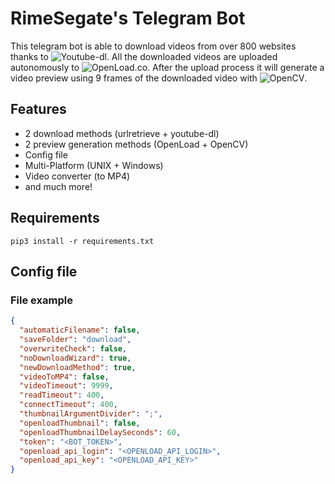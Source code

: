 # RimeSegate's Telegram Bot
This telegram bot is able to download videos from over 800 websites thanks to ![Youtube-dl]("https://github.com/ytdl-org/youtube-dl"). All the downloaded videos are uploaded autonomously to ![OpenLoad.co]("https://openload.co/").
After the upload process it will generate a video preview using 9 frames of the downloaded video with ![OpenCV]("https://opencv.org/").

## Features

- 2 download methods (urlretrieve + youtube-dl)
- 2 preview generation methods (OpenLoad + OpenCV)
- Config file
- Multi-Platform (UNIX + Windows)
- Video converter (to MP4)
- and much more!

## Requirements
```shell
pip3 install -r requirements.txt 
```

## Config file

### File example

```json
{
  "automaticFilename": false,
  "saveFolder": "download",
  "overwriteCheck": false,
  "noDownloadWizard": true,
  "newDownloadMethod": true,
  "videoToMP4": false,
  "videoTimeout": 9999,
  "readTimeout": 400,
  "connectTimeout": 400,
  "thumbnailArgumentDivider": ";",
  "openloadThumbnail": false,
  "openloadThumbnailDelaySeconds": 60,
  "token": "<BOT_TOKEN>",
  "openload_api_login": "<OPENLOAD_API_LOGIN>",
  "openload_api_key": "<OPENLOAD_API_KEY>"
}
```
